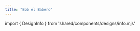 ```yaml
---
title: "Bob el Babero"
---
```


import { DesignInfo } from 'shared/components/designs/info.mjs'

<DesignInfo design='bob' docs />

